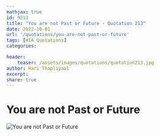 ```yaml
---
mathjax: true
id: 9213
title: "You are not Past or Future - Quotation 213"
date: 2022-10-01
url: '/quotations/you-are-not-past-or-future'
tags: [WIA Quotations] 
categories: 

header:
    teaser: /assets/images/quotations/quotation213.jpg
author: Hari Thapliyaal 
excerpt:
share: true 
---
```


# You are not Past or Future

![You are not Past or Future](/assets/images/quotations/quotation213.jpg)
